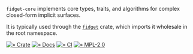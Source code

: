 `fidget-core` implements core types, traits, and algorithms for complex
closed-form implicit surfaces.

It is typically used through the [`fidget`](https://crates.io/crate/fidget)
crate, which imports it wholesale in the root namespace.

[![» Crate](https://badgen.net/crates/v/fidget-core)](https://crates.io/crates/fidget-core)
[![» Docs](https://badgen.net/badge/api/docs.rs/df3600)](https://docs.rs/fidget-core/)
[![» CI](https://badgen.net/github/checks/mkeeter/fidget/main)](https://github.com/mkeeter/fidget/actions/)
[![» MPL-2.0](https://badgen.net/github/license/mkeeter/fidget)](../LICENSE.txt)
